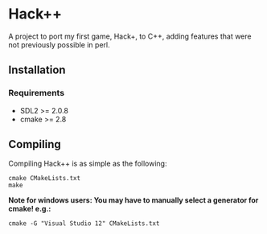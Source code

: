 # Hack++
A project to port my first game, Hack+, to C++, adding features that were not previously possible in perl.

## Installation

### Requirements

* SDL2 >= 2.0.8
* cmake >= 2.8

## Compiling
Compiling Hack++ is as simple as the following:

```
cmake CMakeLists.txt
make
```

**Note for windows users: You may have to manually select a generator for cmake! e.g.:**
```
cmake -G "Visual Studio 12" CMakeLists.txt

```
